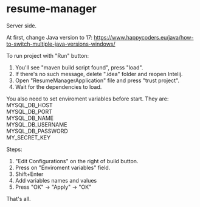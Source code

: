 # resume-manager
Server side.

At first, change Java version to 17:
https://www.happycoders.eu/java/how-to-switch-multiple-java-versions-windows/

To run project with "Run" button:
1. You'll see "maven build script found", press "load".
2. If there's no such message, delete ".idea" folder and reopen Intelij.
3. Open "ResumeManagerApplication" file and press "trust project".
4. Wait for the dependencies to load.

You also need to set enviroment variables before start.
They are:\
MYSQL_DB_HOST\
MYSQL_DB_PORT\
MYSQL_DB_NAME\
MYSQL_DB_USERNAME\
MYSQL_DB_PASSWORD\
MY_SECRET_KEY

Steps:
1. "Edit Configurations" on the right of build button.
2. Press on "Enviroment variables" field.
3. Shift+Enter
4. Add variables names and values
5. Press "OK" -> "Apply" -> "OK"

That's all.